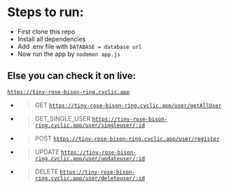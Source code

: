 # Steps to run:

- First clone this repo
- Install all dependencies 
- Add .env file with ``` DATABASE = database url ```
- Now run the app by ``` nodemon app.js ```

## Else you can check it on live:

<code>https://tiny-rose-bison-ring.cyclic.app</code>

- > GET <code>https://tiny-rose-bison-ring.cyclic.app/user/getAllUser</code>
- > GET_SINGLE_USER <code>https://tiny-rose-bison-ring.cyclic.app/user/singleuser/:id</code>
- > POST <code>https://tiny-rose-bison-ring.cyclic.app/user/register</code>
- > UPDATE <code>https://tiny-rose-bison-ring.cyclic.app/user/updateuser/:id</code>
- > DELETE <code>https://tiny-rose-bison-ring.cyclic.app/user/deleteuser/:id</code>